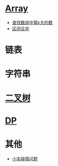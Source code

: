 # [Array](./src/Leetcode/Array/)
- [查找数组中第k大的数](./src/Leetcode/Array/L_215_Kth_Largest_Element_in_an_Array.java)
- [区间合并](./src/Leetcode/Array/L_056_Merge_Intervals.java)

# 链表

# 字符串

# [二叉树](./src/Leetcode/Tree)

# [DP](./src/Leetcode/DP)

# 其他
- [小车碰撞问题](./src/MOCK/DaJiang_03.java)

